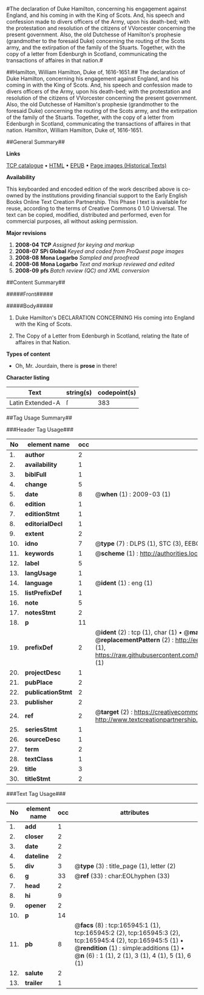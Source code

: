 #The declaration of Duke Hamilton, concerning his engagement against England, and his coming in with the King of Scots. And, his speech and confession made to divers officers of the Army, upon his death-bed; with the protestation and resolution of the citizens of VVorcester concerning the present government. Also, the old Dutchesse of Hamilton's prophesie (grandmother to the foresaid Duke) concerning the routing of the Scots army, and the extirpation of the family of the Stuarts. Together, with the copy of a letter from Edenburgh in Scotland, communicating the transactions of affaires in that nation.#

##Hamilton, William Hamilton, Duke of, 1616-1651.##
The declaration of Duke Hamilton, concerning his engagement against England, and his coming in with the King of Scots. And, his speech and confession made to divers officers of the Army, upon his death-bed; with the protestation and resolution of the citizens of VVorcester concerning the present government. Also, the old Dutchesse of Hamilton's prophesie (grandmother to the foresaid Duke) concerning the routing of the Scots army, and the extirpation of the family of the Stuarts. Together, with the copy of a letter from Edenburgh in Scotland, communicating the transactions of affaires in that nation.
Hamilton, William Hamilton, Duke of, 1616-1651.

##General Summary##

**Links**

[TCP catalogue](http://www.ota.ox.ac.uk/tcp/)  • 
[HTML](http://tei.it.ox.ac.uk/tcp/Texts-HTML/free/A86/A86999.html)  • 
[EPUB](http://tei.it.ox.ac.uk/tcp/Texts-EPUB/free/A86/A86999.epub) • 
[Page images (Historical Texts)](https://data.historicaltexts.jisc.ac.uk/view?pubId=eebo-99862767e&pageId=eebo-99862767e-165945-1)

**Availability**

This keyboarded and encoded edition of the
	       work described above is co-owned by the institutions
	       providing financial support to the Early English Books
	       Online Text Creation Partnership. This Phase I text is
	       available for reuse, according to the terms of Creative
	       Commons 0 1.0 Universal. The text can be copied,
	       modified, distributed and performed, even for
	       commercial purposes, all without asking permission.

**Major revisions**

1. __2008-04__ __TCP__ *Assigned for keying and markup*
1. __2008-07__ __SPi Global__ *Keyed and coded from ProQuest page images*
1. __2008-08__ __Mona Logarbo__ *Sampled and proofread*
1. __2008-08__ __Mona Logarbo__ *Text and markup reviewed and edited*
1. __2008-09__ __pfs__ *Batch review (QC) and XML conversion*

##Content Summary##

#####Front#####

#####Body#####

1. Duke Hamilton's DECLARATION CONCERNING His coming into England with the King of Scots.

1. The Copy of a Letter from Edenburgh in Scotland, relating the ſtate of affaires in that Nation.

**Types of content**

  * Oh, Mr. Jourdain, there is **prose** in there!

**Character listing**


|Text|string(s)|codepoint(s)|
|---|---|---|
|Latin Extended-A|ſ|383|

##Tag Usage Summary##

###Header Tag Usage###

|No|element name|occ|attributes|
|---|---|---|---|
|1.|__author__|2||
|2.|__availability__|1||
|3.|__biblFull__|1||
|4.|__change__|5||
|5.|__date__|8| @__when__ (1) : 2009-03 (1)|
|6.|__edition__|1||
|7.|__editionStmt__|1||
|8.|__editorialDecl__|1||
|9.|__extent__|2||
|10.|__idno__|7| @__type__ (7) : DLPS (1), STC (3), EEBO-CITATION (1), PROQUEST (1), VID (1)|
|11.|__keywords__|1| @__scheme__ (1) : http://authorities.loc.gov/ (1)|
|12.|__label__|5||
|13.|__langUsage__|1||
|14.|__language__|1| @__ident__ (1) : eng (1)|
|15.|__listPrefixDef__|1||
|16.|__note__|5||
|17.|__notesStmt__|2||
|18.|__p__|11||
|19.|__prefixDef__|2| @__ident__ (2) : tcp (1), char (1)  •  @__matchPattern__ (2) : ([0-9\-]+):([0-9IVX]+) (1), (.+) (1)  •  @__replacementPattern__ (2) : http://eebo.chadwyck.com/downloadtiff?vid=$1&page=$2 (1), https://raw.githubusercontent.com/textcreationpartnership/Texts/master/tcpchars.xml#$1 (1)|
|20.|__projectDesc__|1||
|21.|__pubPlace__|2||
|22.|__publicationStmt__|2||
|23.|__publisher__|2||
|24.|__ref__|2| @__target__ (2) : https://creativecommons.org/publicdomain/zero/1.0/ (1), http://www.textcreationpartnership.org/docs/. (1)|
|25.|__seriesStmt__|1||
|26.|__sourceDesc__|1||
|27.|__term__|2||
|28.|__textClass__|1||
|29.|__title__|3||
|30.|__titleStmt__|2||


###Text Tag Usage###

|No|element name|occ|attributes|
|---|---|---|---|
|1.|__add__|1||
|2.|__closer__|2||
|3.|__date__|2||
|4.|__dateline__|2||
|5.|__div__|3| @__type__ (3) : title_page (1), letter (2)|
|6.|__g__|33| @__ref__ (33) : char:EOLhyphen (33)|
|7.|__head__|2||
|8.|__hi__|9||
|9.|__opener__|2||
|10.|__p__|14||
|11.|__pb__|8| @__facs__ (8) : tcp:165945:1 (1), tcp:165945:2 (2), tcp:165945:3 (2), tcp:165945:4 (2), tcp:165945:5 (1)  •  @__rendition__ (1) : simple:additions (1)  •  @__n__ (6) : 1 (1), 2 (1), 3 (1), 4 (1), 5 (1), 6 (1)|
|12.|__salute__|2||
|13.|__trailer__|1||
